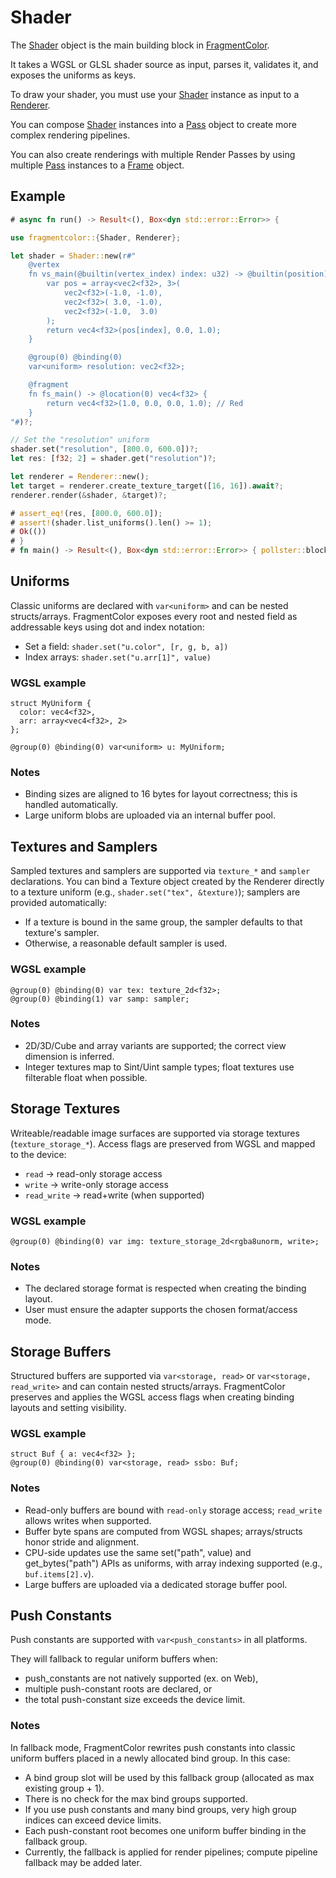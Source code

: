 # Shader

The [Shader](https://fragmentcolor.org/api/core/shader) object is the main building block in [FragmentColor](https://fragmentcolor.org).

It takes a WGSL or GLSL shader source as input, parses it, validates it, and exposes the uniforms as keys.

To draw your shader, you must use your [Shader](https://fragmentcolor.org/api/core/shader) instance as input to a [Renderer](https://fragmentcolor.org/api/core/renderer).

You can compose [Shader](https://fragmentcolor.org/api/core/shader) instances into a [Pass](https://fragmentcolor.org/api/core/pass) object to create more complex rendering pipelines.

You can also create renderings with multiple Render Passes by using multiple [Pass](https://fragmentcolor.org/api/core/pass) instances to a [Frame](https://fragmentcolor.org/api/core/frame) object.

## Example

```rust
# async fn run() -> Result<(), Box<dyn std::error::Error>> {

use fragmentcolor::{Shader, Renderer};

let shader = Shader::new(r#"
    @vertex
    fn vs_main(@builtin(vertex_index) index: u32) -> @builtin(position) vec4<f32> {
        var pos = array<vec2<f32>, 3>(
            vec2<f32>(-1.0, -1.0),
            vec2<f32>( 3.0, -1.0),
            vec2<f32>(-1.0,  3.0)
        );
        return vec4<f32>(pos[index], 0.0, 1.0);
    }

    @group(0) @binding(0)
    var<uniform> resolution: vec2<f32>;

    @fragment
    fn fs_main() -> @location(0) vec4<f32> {
        return vec4<f32>(1.0, 0.0, 0.0, 1.0); // Red
    }
"#)?;

// Set the "resolution" uniform
shader.set("resolution", [800.0, 600.0])?;
let res: [f32; 2] = shader.get("resolution")?;

let renderer = Renderer::new();
let target = renderer.create_texture_target([16, 16]).await?;
renderer.render(&shader, &target)?;

# assert_eq!(res, [800.0, 600.0]);
# assert!(shader.list_uniforms().len() >= 1);
# Ok(())
# }
# fn main() -> Result<(), Box<dyn std::error::Error>> { pollster::block_on(run()) }
```

## Uniforms

Classic uniforms are declared with `var<uniform>` and can be nested structs/arrays.
FragmentColor exposes every root and nested field as addressable keys using dot and index notation:

- Set a field: `shader.set("u.color", [r, g, b, a])`
- Index arrays: `shader.set("u.arr[1]", value)`

### WGSL example

```wgsl
struct MyUniform { 
  color: vec4<f32>, 
  arr: array<vec4<f32>, 2> 
};

@group(0) @binding(0) var<uniform> u: MyUniform;
```

### Notes

- Binding sizes are aligned to 16 bytes for layout correctness; this is handled automatically.
- Large uniform blobs are uploaded via an internal buffer pool.

## Textures and Samplers

Sampled textures and samplers are supported via `texture_*` and `sampler` declarations.
You can bind a Texture object created by the Renderer directly to a texture uniform (e.g., `shader.set("tex", &texture)`);
samplers are provided automatically:

- If a texture is bound in the same group, the sampler defaults to that texture's sampler.
- Otherwise, a reasonable default sampler is used.

### WGSL example

```wgsl
@group(0) @binding(0) var tex: texture_2d<f32>;
@group(0) @binding(1) var samp: sampler;
```

### Notes

- 2D/3D/Cube and array variants are supported; the correct view dimension is inferred.
- Integer textures map to Sint/Uint sample types; float textures use filterable float when possible.

## Storage Textures

Writeable/readable image surfaces are supported via storage textures (`texture_storage_*`).
Access flags are preserved from WGSL and mapped to the device:

- `read` -> read-only storage access
- `write` -> write-only storage access
- `read_write` -> read+write (when supported)

### WGSL example

```wgsl
@group(0) @binding(0) var img: texture_storage_2d<rgba8unorm, write>;
```

### Notes

- The declared storage format is respected when creating the binding layout.
- User must ensure the adapter supports the chosen format/access mode.

## Storage Buffers

Structured buffers are supported via `var<storage, read>` or `var<storage, read_write>`
and can contain nested structs/arrays. FragmentColor preserves and applies the WGSL access flags
when creating binding layouts and setting visibility.

### WGSL example

```wgsl
struct Buf { a: vec4<f32> };
@group(0) @binding(0) var<storage, read> ssbo: Buf;
```

### Notes

- Read-only buffers are bound with `read-only` storage access; `read_write` allows writes when supported.
- Buffer byte spans are computed from WGSL shapes; arrays/structs honor stride and alignment.
- CPU-side updates use the same set("path", value) and get_bytes("path") APIs as uniforms, with array indexing supported (e.g., `buf.items[2].v`).
- Large buffers are uploaded via a dedicated storage buffer pool.

## Push Constants

Push constants are supported with `var<push_constants>` in all platforms.

They will fallback to regular uniform buffers when:

- push_constants are not natively supported (ex. on Web),
- multiple push-constant roots are declared, or
- the total push-constant size exceeds the device limit.

### Notes

In fallback mode, FragmentColor rewrites push constants into classic uniform buffers
placed in a newly allocated bind group. In this case:

- A bind group slot will be used by this fallback group (allocated as max existing group + 1).
- There is no check for the max bind groups supported.
- If you use push constants and many bind groups, very high group indices can exceed device limits.
- Each push-constant root becomes one uniform buffer binding in the fallback group.
- Currently, the fallback is applied for render pipelines; compute pipeline fallback may be added later.
